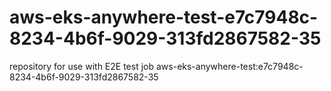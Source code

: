# aws-eks-anywhere-test-e7c7948c-8234-4b6f-9029-313fd2867582-35
repository for use with E2E test job aws-eks-anywhere-test:e7c7948c-8234-4b6f-9029-313fd2867582-35
